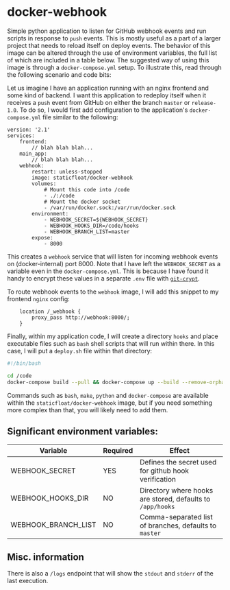 # docker-webhook

Simple python application to listen for GitHub webhook events and run scripts in response to `push` events.  This is mostly useful as a part of a larger project that needs to reload itself on deploy events.  The behavior of this image can be altered through the use of environment variables, the full list of which are included in a table below.  The suggested way of using this image is through a `docker-compose.yml` setup.  To illustrate this, read through the following scenario and code bits:


Let us imagine I have an application running with an nginx frontend and some kind of backend.  I want this application to redeploy itself when it receives a `push` event from GitHub on either the branch `master` or `release-1.0`.  To do so, I would first add configuration to the application's `docker-compose.yml` file similar to the following:

```
version: '2.1'
services:
    frontend:
        // blah blah blah...
    main_app:
        // blah blah blah...
    webhook:
        restart: unless-stopped
        image: staticfloat/docker-webhook
        volumes:
            # Mount this code into /code
            - ./:/code
            # Mount the docker socket
            - /var/run/docker.sock:/var/run/docker.sock
        environment:
            - WEBHOOK_SECRET=${WEBHOOK_SECRET}
            - WEBHOOK_HOOKS_DIR=/code/hooks
            - WEBHOOK_BRANCH_LIST=master
        expose:
            - 8000
```

This creates a `webhook` service that will listen for incoming webhook events on (docker-internal) port 8000.  Note that I have left the `WEBHOOK_SECRET` as a variable even in the `docker-compose.yml`.  This is because I have found it handy to encrypt these values in a separate `.env` file with [`git-crypt`](https://github.com/AGWA/git-crypt).  

To route webhook events to the `webhook` image, I will add this snippet to my frontend `nginx` config:

```
    location /_webhook {
        proxy_pass http://webhook:8000/;
    }
```

Finally, within my application code, I will create a directory `hooks` and place executable files such as `bash` shell scripts that will run within there.  In this case, I will put a `deploy.sh` file within that directory:

```bash
#!/bin/bash

cd /code
docker-compose build --pull && docker-compose up --build --remove-orphans -d
```

Commands such as `bash`, `make`, `python` and `docker-compose` are available within the `staticfloat/docker-webhook` image, but if you need something more complex than that, you will likely need to add them.

## Significant environment variables:

| Variable            | Required | Effect                                                     |
| --------------------|----------|------------------------------------------------------------|
| WEBHOOK_SECRET      | YES      | Defines the secret used for github hook verification       |
| WEBHOOK_HOOKS_DIR   | NO       | Directory where hooks are stored, defaults to `/app/hooks` |
| WEBHOOK_BRANCH_LIST | NO       | Comma-separated list of branches, defaults to `master`     |

## Misc. information

There is also a `/logs` endpoint that will show the `stdout` and `stderr` of the last execution.
